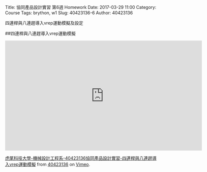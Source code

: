 Title: 協同產品設計實習 第6週 Homework
Date: 2017-03-29 11:00
Category: Course
Tags: brython, w1
Slug: 40423136-6
Author: 40423136


四連桿與八連趕導入vrep運動模擬及設定

<!-- PELICAN_END_SUMMARY -->


##四連桿與八連趕導入vrep運動模擬


<iframe src="https://player.vimeo.com/video/214196548" width="640" height="357" frameborder="0" webkitallowfullscreen mozallowfullscreen allowfullscreen></iframe>
<p><a href="https://vimeo.com/214196548">虎尾科技大學-機械設計工程系-40423136協同產品設計實習-四連桿與八連趕導入vrep運動模擬</a> from <a href="https://vimeo.com/user45106300">40423136</a> on <a href="https://vimeo.com">Vimeo</a>.</p>


























